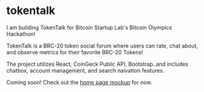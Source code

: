 # tokentalk
I am building TokenTalk for Bitcoin Startup Lab's Bitcoin Olympics Hackathon! 

TokenTalk is a BRC-20 token social forum where users can rate, chat about, and observe metrics for their favorite BRC-20 Tokens! 

The project utilizes React, CoinGeck Public API, Bootstrap..and includes chatbox, account management, and search naivation features.

Coming soon! Check out the [home page mockup](https://github.com/theresa-whynot/tokentalk/blob/main/tokentalk%20frontend%20mockup.docx) for now.
